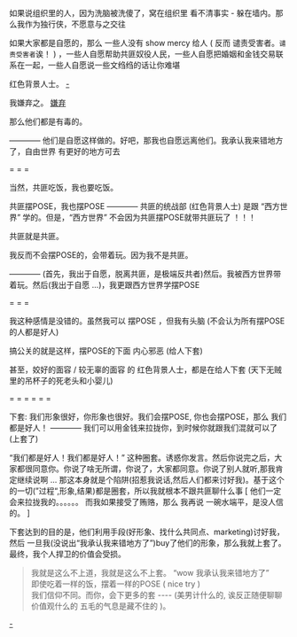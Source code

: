 
如果说组织里的人，因为洗脑被洗傻了，窝在组织里 看不清事实 - 躲在墙内。那么我作为独行侠，不愿意与之交往

如果大家都是自愿的，那么 一些人没有 show mercy 给人 ( 反而 谴责受害者。`谴责受害者`诶！ ) ，一些人自愿帮助共匪奴役人民，一些人自愿把婚姻和金钱交易联系在一起，一些人自愿说一些文绉绉的话让你难堪 

红色背景人士。 [-](https://github.com/7900ms/000nottheater_deserted_systemlibrary/blob/master/supplementary/term-Finder.md#真。小粉红，红色背景人士，我是不要的)

我嫌弃之。 [嫌弃](https://github.com/7900ms/000nottheater_deserted_systemlibrary/blob/master/did/s-极限-嫌弃.md#嫌弃人能让我感觉很好)

那么他们都是有毒的。

———— 他们是自愿这样做的。好吧，那我也自愿远离他们。我承认我来错地方了，自由世界 有更好的地方可去


= = =

当然，共匪吃饭，我也要吃饭。

共匪摆POSE，我也摆POSE ———— 共匪的统战部 (红色背景人士) 是跟 “西方世界” 学的。但是，“西方世界” 不会因为共匪摆POSE就带共匪玩了 ！！！ 

共匪就是共匪。

我反而不会摆POSE的，会带着玩。因为我不是共匪。

———— (首先，我出于自愿，脱离共匪，是极端反共者)然后。我被西方世界带着玩。然后(我出于自愿 ...)，我更跟西方世界学摆POSE

= = =

我这种感情是没错的。虽然我可以 摆POSE ，但我有头脑 (不会认为所有摆POSE的人都是好人)

搞公关的就是这样，摆POSE的下面 内心邪恶 (给人下套)

甚至，姣好的面容 / 较无辜的面容 的 红色背景人士，都是在给人下套 (天下无贼里的吊杯子的死老头和小婴儿)






= = = = = =

下套:
我们形象很好，你形象也很好。我们会摆POSE, 你也会摆POSE，那么 我们都是好人！ ———— 我们可以用金钱来拉拢你，到时候你就跟我们混就可以了 (上套了)

“我们都是好人！我们都是好人！” 这种圈套。诱惑你发言。然后你说完之后，大家都很同意你。你说了啥无所谓，你说了，大家都同意。你说了别人就听,那我肯定继续说啊 ... 那这本身就是个陷阱(招惹我说话,然后人们都来讨好我)。基于这个的一切(”过程“,形象,结果)都是圈套，所以我就根本不跟共匪聊什么事 [ 他们一定会来拉拢我的。。。。。。 而我如果接受了贿赂，那么 我再说 一碗水端平，是没人信的。 ]

下套达到的目的是，他们利用手段(好形象、找什么共同点、marketing)讨好我，然后 一旦我(没说出“我承认我来错地方了”)buy了他们的形象，那么我就上套了。最终，我个人捍卫的价值会受损。

> 我就是这么不上道，我就是这么不上套。 “wow 我承认我来错地方了” <br>
> 即使吃着一样的饭，摆着一样的POSE    ( nice try )<br>
> 我们信仰不同。而你，会下更多的套 ---- (美男计什么的, 诶反正随便聊聊价值观什么的 五毛的气息是藏不住的 )。<br>

[-](https://github.com/7900ms/000nottheater_deserted_systemlibrary/blob/master/supplementary/term-Finder.md#真。小粉红，红色背景人士，我是不要的)


